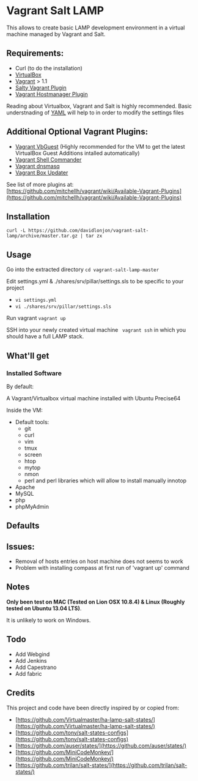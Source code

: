 # Vagrant Salt LAMP

This allows to create basic LAMP  development environment in a virtual machine managed by Vagrant and Salt.

## Requirements:
- Curl (to do the installation)
- [VirtualBox](https://www.virtualbox.org/)
- [Vagrant](http://www.vagrantup.com/) > 1.1
- [Salty Vagrant Plugin](https://github.com/saltstack/salty-vagrant)
- [Vagrant Hostmanager Plugin](https://github.com/smdahlen/vagrant-hostmanager)

Reading about Virtualbox, Vagrant and Salt is highly recommended.
Basic understnading of [YAML](http://en.wikipedia.org/wiki/YAML) will help to in order to modify the settings files

## Additional Optional Vagrant Plugins:
- [Vagrant VbGuest](https://github.com/dotless-de/vagrant-vbguest) (Highly recommended for the VM to get the latest VirtualBox Guest Additions intalled automatically)
- [Vagrant Shell Commander](https://github.com/fgimenez/vagrant-shell-commander)
- [Vagrant dnsmasq](https://github.com/mattes/vagrant-dnsmasq)
- [Vagrant Box Updater](https://github.com/spil-ruslan/vagrant-box-updater)

See list of more plugins at: [https://github.com/mitchellh/vagrant/wiki/Available-Vagrant-Plugins](https://github.com/mitchellh/vagrant/wiki/Available-Vagrant-Plugins)

## Installation
`curl -L https://github.com/davidlonjon/vagrant-salt-lamp/archive/master.tar.gz | tar zx`

## Usage

Go into the extracted directory
`cd vagrant-salt-lamp-master`

Edit settings.yml & ./shares/srv/pillar/settings.sls to be specific to your project
- `vi settings.yml`
- `vi ./shares/srv/pillar/settings.sls`

Run vagrant
`vagrant up`

SSH into your newly created virtual machine
` vagrant ssh`
in which  you should have a full LAMP stack.

## What'll get

### Installed Software
By default:

A Vagrant/Virtualbox virtual machine installed with Ubuntu Precise64

Inside the VM:
- Default tools:
  - git
  - curl
  - vim
  - tmux
  - screen
  - htop
  - mytop
  - nmon
  - perl and perl libraries which will allow to install manually innotop
- Apache
- MySQL
- php
- phpMyAdmin
## Defaults

## Issues:
- Removal of hosts entries on host machine does not seems to work
- Problem with installing compass at first run of 'vagrant up' command

## Notes

**Only been test on MAC (Tested on Lion OSX 10.8.4)  & Linux  (Roughly tested on Ubuntu 13.04 LTS)**.

It is unlikely to work on Windows.

## Todo
  - Add Webgind
  - Add Jenkins
  - Add Capestrano
  - Add fabric

## Credits
  This project and code have been directly inspired by or copied from:
  - [https://github.com/Virtualmaster/ha-lamp-salt-states/](https://github.com/Virtualmaster/ha-lamp-salt-states/)
  - [https://github.com/tony/salt-states-configs](https://github.com/tony/salt-states-configs)
  - [https://github.com/auser/states/](https://github.com/auser/states/)
  - [https://github.com/MiniCodeMonkey/](https://github.com/MiniCodeMonkey/)
  - [https://github.com/trilan/salt-states/](https://github.com/trilan/salt-states/)
